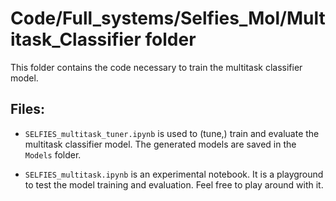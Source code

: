 # Code/Full_systems/Selfies_Mol/Multitask_Classifier folder

This folder contains the code necessary to train the multitask classifier model.

## Files:

- `SELFIES_multitask_tuner.ipynb` is used to (tune,) train and evaluate the multitask classifier model. The generated models are saved in the `Models` folder.

- `SELFIES_multitask.ipynb` is an experimental notebook. It is a playground to test the model training and evaluation. Feel free to play around with it.